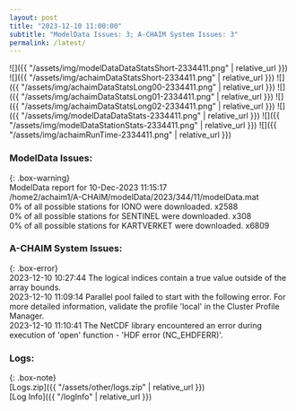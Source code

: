 ```yaml
---
layout: post
title: "2023-12-10 11:00:00"
subtitle: "ModelData Issues: 3; A-CHAIM System Issues: 3"
permalink: /latest/
---
```


![]({{ "/assets/img/modelDataDataStatsShort-2334411.png" | relative_url }})
![]({{ "/assets/img/achaimDataStatsShort-2334411.png" | relative_url }})
![]({{ "/assets/img/achaimDataStatsLong00-2334411.png" | relative_url }})
![]({{ "/assets/img/achaimDataStatsLong01-2334411.png" | relative_url }})
![]({{ "/assets/img/achaimDataStatsLong02-2334411.png" | relative_url }})
![]({{ "/assets/img/modelDataDataStats-2334411.png" | relative_url }})
![]({{ "/assets/img/modelDataStationStats-2334411.png" | relative_url }})
![]({{ "/assets/img/achaimRunTime-2334411.png" | relative_url }})


### ModelData Issues:  
  
{: .box-warning}  
 ModelData report for 10-Dec-2023 11:15:17   
 /home2/achaim1/A-CHAIM/modelData/2023/344/11/modelData.mat   
 0% of all possible stations for IONO were downloaded. x2588   
 0% of all possible stations for SENTINEL were downloaded. x308   
 0% of all possible stations for KARTVERKET were downloaded. x6809   
  
### A-CHAIM System Issues:  
  
{: .box-error}  
2023-12-10 10:27:44 The logical indices contain a true value outside of the array bounds.  
2023-12-10 11:09:14 Parallel pool failed to start with the following error. For more detailed information, validate the profile 'local' in the Cluster Profile Manager.  
2023-12-10 11:10:41 The NetCDF library encountered an error during execution of 'open' function - 'HDF error (NC_EHDFERR)'.  

### Logs:  
  
{: .box-note}  
[Logs.zip]({{ "/assets/other/logs.zip" | relative_url }})  
[Log Info]({{ "/logInfo" | relative_url }})  
